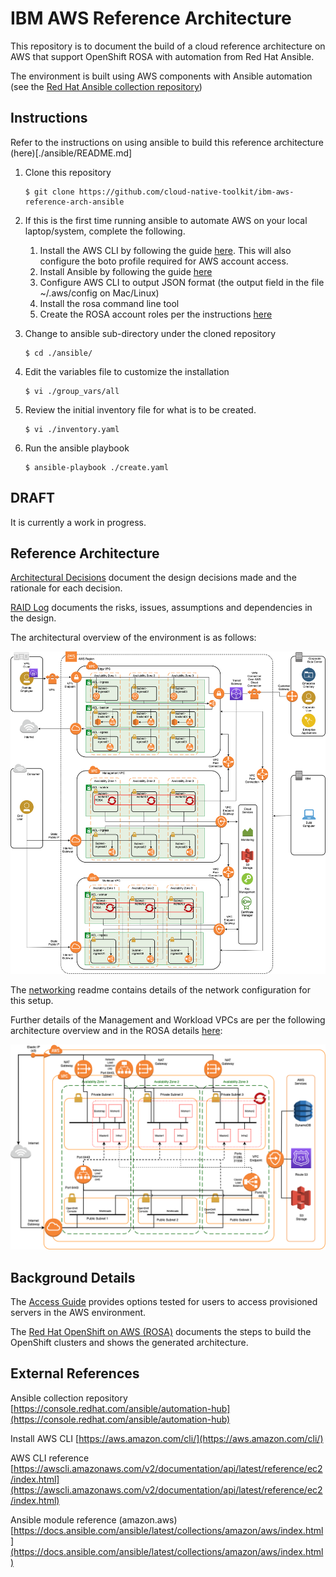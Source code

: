 # IBM AWS Reference Architecture
 This repository is to document the build of a cloud reference architecture on AWS that support OpenShift ROSA with automation from Red Hat Ansible.

 The environment is built using AWS components with Ansible automation (see the [Red Hat Ansible collection repository](https://console.redhat.com/ansible/automation-hub))

 ## Instructions

Refer to the instructions on using ansible to build this reference architecture (here)[./ansible/README.md]

 1. Clone this repository

      ```
      $ git clone https://github.com/cloud-native-toolkit/ibm-aws-reference-arch-ansible
      ```

1. If this is the first time running ansible to automate AWS on your local laptop/system, complete the following.

   1. Install the AWS CLI by following the guide [here](https://docs.aws.amazon.com/cli/latest/userguide/cli-chap-welcome.html). This will also configure the boto profile required for AWS account access.
   1. Install Ansible by following the guide [here](https://docs.ansible.com/ansible/latest/installation_guide/intro_installation.html)
   1. Configure AWS CLI to output JSON format (the output field in the file ~/.aws/config on Mac/Linux)
   1. Install the rosa command line tool
   1. Create the ROSA account roles per the instructions [here](https://www.rosaworkshop.io/rosa/2-deploy/#create-account-roles)

1. Change to ansible sub-directory under the cloned repository

      ```
      $ cd ./ansible/
      ```
1. Edit the variables file to customize the installation
      ```
      $ vi ./group_vars/all
      ```
1. Review the initial inventory file for what is to be created. 

      ```
      $ vi ./inventory.yaml
      ```

1. Run the ansible playbook

      ```
      $ ansible-playbook ./create.yaml
      ```

 ## DRAFT
 It is currently a work in progress.

 ## Reference Architecture

 [Architectural Decisions](ADs.md) document the design decisions made and the rationale for each decision.

 [RAID Log](RAID_Log.md) documents the risks, issues, assumptions and dependencies in the design.

 The architectural overview of the environment is as follows:

![Architecture Overview](./static/arch-overview.png)

 The [networking](networking.md) readme contains details of the network configuration for this setup.

Further details of the Management and Workload VPCs are per the following architecture overview and in the ROSA details [here](./ROSA-cluster.md#Multiple_AZ_cluster_configuration):

![ROSA Multi AZ Overview](./static/multi-az-rosa.png)

 ## Background Details

 The [Access Guide](access-options.md) provides options tested for users to access provisioned servers in the AWS environment.

 The [Red Hat OpenShift on AWS (ROSA)](ROSA-cluster.md) documents the steps to build the OpenShift clusters and shows the generated architecture. 

## External References

Ansible collection repository [https://console.redhat.com/ansible/automation-hub](https://console.redhat.com/ansible/automation-hub)

Install AWS CLI [https://aws.amazon.com/cli/](https://aws.amazon.com/cli/)

AWS CLI reference [https://awscli.amazonaws.com/v2/documentation/api/latest/reference/ec2/index.html](https://awscli.amazonaws.com/v2/documentation/api/latest/reference/ec2/index.html)

Ansible module reference (amazon.aws) [https://docs.ansible.com/ansible/latest/collections/amazon/aws/index.html](https://docs.ansible.com/ansible/latest/collections/amazon/aws/index.html)
